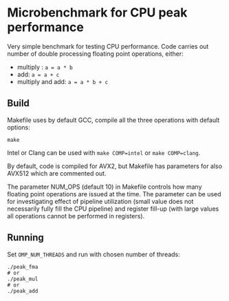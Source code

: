 <!--
SPDX-FileCopyrightText: 2021 CSC - IT Center for Science Ltd. <www.csc.fi>

SPDX-License-Identifier: CC-BY-4.0
-->

# Microbenchmark for CPU peak performance

Very simple benchmark for testing CPU performance. Code carries out
number of double processing floating point operations, either:

- multiply : `a = a * b`
- add: `a = a + c`
- multiply and add: `a = a * b + c`

## Build

Makefile uses by default GCC, compile all the three operations with default options:
```
make
```
Intel or Clang can be used with `make COMP=intel` or `make COMP=clang`.

By default, code is compiled for AVX2, but Makefile has parameters for also AVX512 which
are commented out.

The parameter NUM_OPS (default 10) in Makefile controls how many floating point operations
are issued at the time. The parameter can be used for investigating effect of pipeline
utilization (small value does not necessarily fully fill the CPU pipeline) and register fill-up
(with large values all operations cannot be performed in registers).

## Running

Set `OMP_NUM_THREADS` and run with chosen number of threads:

```
./peak_fma
# or
./peak_mul
# or
./peak_add
```


